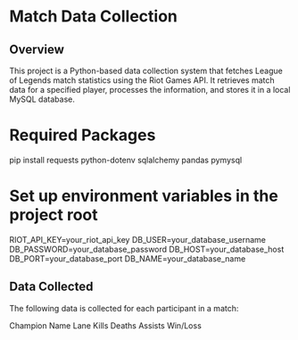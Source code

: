 # Match Data Collection 

## Overview

This project is a Python-based data collection system that fetches League of Legends match statistics using the Riot Games API. It retrieves match data for a specified player, processes the information, and stores it in a local MySQL database.

# Required Packages
pip install requests python-dotenv sqlalchemy pandas pymysql

# Set up environment variables in the project root
RIOT_API_KEY=your_riot_api_key
DB_USER=your_database_username
DB_PASSWORD=your_database_password
DB_HOST=your_database_host
DB_PORT=your_database_port
DB_NAME=your_database_name

## Data Collected 
The following data is collected for each participant in a match:

Champion Name
Lane
Kills
Deaths
Assists
Win/Loss
